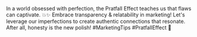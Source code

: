 In a world obsessed with perfection, the Pratfall Effect teaches us that flaws can captivate. 💥✨ Embrace transparency & relatability in marketing! Let's leverage our imperfections to create authentic connections that resonate. After all, honesty is the new polish! #MarketingTips #PratfallEffect 🌟